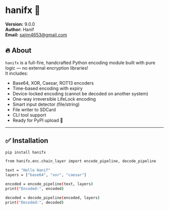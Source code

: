 # hanifx 🔐

**Version:** 9.0.0  
**Author:** Hanif  
**Email:** sajim4653@gmail.com  

## 🔥 About

`hanifx` is a full-fire, handcrafted Python encoding module built with pure logic — no external encryption libraries!  
It includes:

- Base64, XOR, Caesar, ROT13 encoders
- Time-based encoding with expiry
- Device-locked encoding (cannot be decoded on another system)
- One-way irreversible LifeLock encoding
- Smart input detector (file/string)
- File writer to SDCard
- CLI tool support
- Ready for PyPI upload 🚀

---

## ✅ Installation

```bash
pip install hanifx

from hanifx.enc.chain_layer import encode_pipeline, decode_pipeline

text = "Hello Hanif"
layers = ["base64", "xor", "caesar"]

encoded = encode_pipeline(text, layers)
print("Encoded:", encoded)

decoded = decode_pipeline(encoded, layers)
print("Decoded:", decoded)
